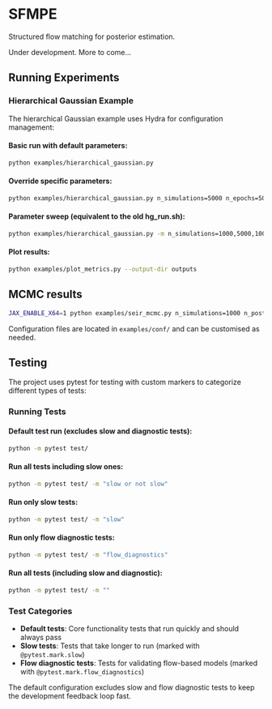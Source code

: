 # SFMPE

Structured flow matching for posterior estimation.

Under development. More to come...

## Running Experiments

### Hierarchical Gaussian Example

The hierarchical Gaussian example uses Hydra for configuration management:

#### Basic run with default parameters:
```bash
python examples/hierarchical_gaussian.py
```

#### Override specific parameters:
```bash
python examples/hierarchical_gaussian.py n_simulations=5000 n_epochs=500
```

#### Parameter sweep (equivalent to the old hg_run.sh):
```bash
python examples/hierarchical_gaussian.py -m n_simulations=1000,5000,10000 n_rounds=1 n_epochs=1000
```

#### Plot results:
```bash
python examples/plot_metrics.py --output-dir outputs
```

## MCMC results


```bash
JAX_ENABLE_X64=1 python examples/seir_mcmc.py n_simulations=1000 n_post_samples=1000 mcmc.n_burnin=1000 mcmc.max_doublings=3 mcmc.step_size=0.001 n_epochs=1 n_rounds=1 n_sites=2 n_obs=5
```

Configuration files are located in `examples/conf/` and can be customised as needed.

## Testing

The project uses pytest for testing with custom markers to categorize different types of tests:

### Running Tests

#### Default test run (excludes slow and diagnostic tests):
```bash
python -m pytest test/
```

#### Run all tests including slow ones:
```bash
python -m pytest test/ -m "slow or not slow"
```

#### Run only slow tests:
```bash
python -m pytest test/ -m "slow"
```

#### Run only flow diagnostic tests:
```bash
python -m pytest test/ -m "flow_diagnostics"
```

#### Run all tests (including slow and diagnostic):
```bash
python -m pytest test/ -m ""
```

### Test Categories

- **Default tests**: Core functionality tests that run quickly and should always pass
- **Slow tests**: Tests that take longer to run (marked with `@pytest.mark.slow`)
- **Flow diagnostic tests**: Tests for validating flow-based models (marked with `@pytest.mark.flow_diagnostics`)

The default configuration excludes slow and flow diagnostic tests to keep the development feedback loop fast.

